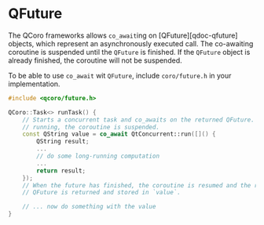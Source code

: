 # QFuture

The QCoro frameworks allows `co_await`ing on [QFuture][qdoc-qfuture] objects,
which represent an asynchronously executed call. The co-awaiting coroutine is suspended until
the `QFuture` is finished. If the `QFuture` object is already finished, the coroutine
will not be suspended.

To be able to use `co_await` wit `QFuture`, include `coro/future.h` in your implementation.

```cpp
#include <qcoro/future.h>

QCoro::Task<> runTask() {
    // Starts a concurrent task and co_awaits on the returned QFuture. While the task is
    // running, the coroutine is suspended.
    const QString value = co_await QtConcurrent::run([]() {
        QString result;
        ...
        // do some long-running computation
        ...
        return result;
    });
    // When the future has finished, the coroutine is resumed and the result of the
    // QFuture is returned and stored in `value`.

    // ... now do something with the value
}
```

